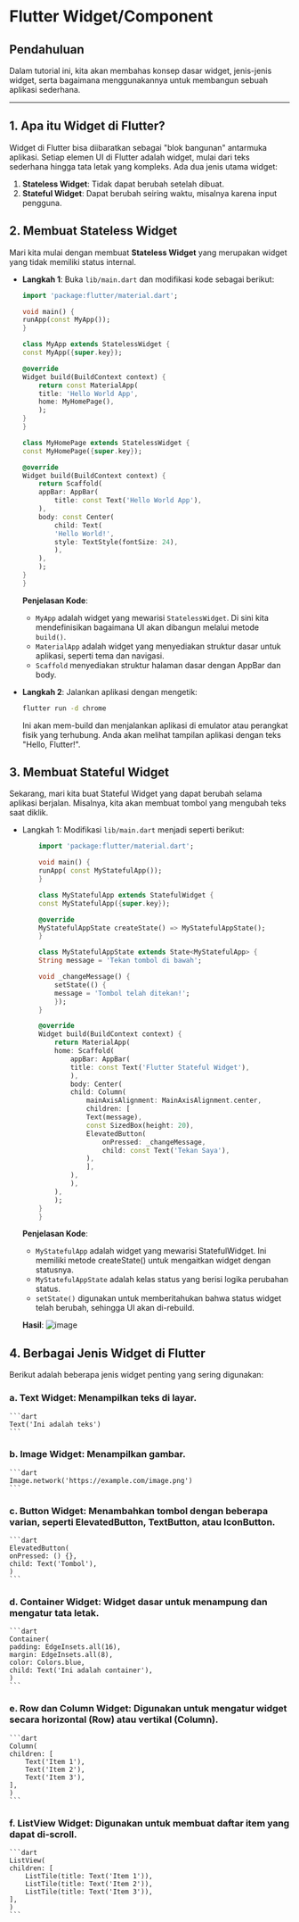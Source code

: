 # Flutter Widget/Component

## Pendahuluan
Dalam tutorial ini, kita akan membahas konsep dasar widget, jenis-jenis widget, serta bagaimana menggunakannya untuk membangun sebuah aplikasi sederhana.

---

## 1. Apa itu Widget di Flutter?
Widget di Flutter bisa diibaratkan sebagai "blok bangunan" antarmuka aplikasi. Setiap elemen UI di Flutter adalah widget, mulai dari teks sederhana hingga tata letak yang kompleks. Ada dua jenis utama widget:

1. **Stateless Widget**: Tidak dapat berubah setelah dibuat.
2. **Stateful Widget**: Dapat berubah seiring waktu, misalnya karena input pengguna.

## 2. Membuat Stateless Widget
Mari kita mulai dengan membuat **Stateless Widget** yang merupakan widget yang tidak memiliki status internal.

- **Langkah 1**: Buka `lib/main.dart` dan modifikasi kode sebagai berikut:
    ```dart
    import 'package:flutter/material.dart';

    void main() {
    runApp(const MyApp()); 
    }

    class MyApp extends StatelessWidget {
    const MyApp({super.key});

    @override
    Widget build(BuildContext context) {
        return const MaterialApp(
        title: 'Hello World App',
        home: MyHomePage(),
        );
    }
    }

    class MyHomePage extends StatelessWidget {
    const MyHomePage({super.key});

    @override
    Widget build(BuildContext context) {
        return Scaffold(
        appBar: AppBar(
            title: const Text('Hello World App'),
        ),
        body: const Center(
            child: Text(
            'Hello World!',
            style: TextStyle(fontSize: 24),
            ),
        ),
        );
    }
    }

    ```
    **Penjelasan Kode**:
    - `MyApp` adalah widget yang mewarisi `StatelessWidget`. Di sini kita mendefinisikan bagaimana UI akan dibangun melalui metode `build()`.
    - `MaterialApp` adalah widget yang menyediakan struktur dasar untuk aplikasi, seperti tema dan navigasi.
    - `Scaffold` menyediakan struktur halaman dasar dengan AppBar dan body.

- **Langkah 2**: Jalankan aplikasi dengan mengetik:
    ```bash
    flutter run -d chrome
    ```
    Ini akan mem-build dan menjalankan aplikasi di emulator atau perangkat fisik yang terhubung. Anda akan melihat tampilan aplikasi dengan teks "Hello, Flutter!".


## 3. Membuat Stateful Widget
Sekarang, mari kita buat Stateful Widget yang dapat berubah selama aplikasi berjalan. Misalnya, kita akan membuat tombol yang mengubah teks saat diklik.

- Langkah 1: Modifikasi `lib/main.dart` menjadi seperti berikut:
    ```dart
        import 'package:flutter/material.dart';

        void main() {
        runApp( const MyStatefulApp());
        }

        class MyStatefulApp extends StatefulWidget {
        const MyStatefulApp({super.key});

        @override
        MyStatefulAppState createState() => MyStatefulAppState();
        }

        class MyStatefulAppState extends State<MyStatefulApp> {
        String message = 'Tekan tombol di bawah';

        void _changeMessage() {
            setState(() {
            message = 'Tombol telah ditekan!';
            });
        }

        @override
        Widget build(BuildContext context) {
            return MaterialApp(
            home: Scaffold(
                appBar: AppBar(
                title: const Text('Flutter Stateful Widget'),
                ),
                body: Center(
                child: Column(
                    mainAxisAlignment: MainAxisAlignment.center,
                    children: [
                    Text(message),
                    const SizedBox(height: 20),
                    ElevatedButton(
                        onPressed: _changeMessage,
                        child: const Text('Tekan Saya'),
                    ),
                    ],
                ),
                ),
            ),
            );
        }
        }
    ```
    **Penjelasan Kode**:
    - `MyStatefulApp` adalah widget yang mewarisi StatefulWidget. Ini memiliki metode createState() untuk mengaitkan widget dengan statusnya.
    - `MyStatefulAppState` adalah kelas status yang berisi logika perubahan status.
    - `setState()` digunakan untuk memberitahukan bahwa status widget telah berubah, sehingga UI akan di-rebuild.

    **Hasil**:
    ![image](https://github.com/user-attachments/assets/6f4b9367-5faa-46bc-b43b-0da0b73b02a1)


## 4. Berbagai Jenis Widget di Flutter
Berikut adalah beberapa jenis widget penting yang sering digunakan:

### a. Text Widget: Menampilkan teks di layar.
    ```dart
    Text('Ini adalah teks')
    ```

### b. Image Widget: Menampilkan gambar.
    ```dart
    Image.network('https://example.com/image.png')
    ```

### c. Button Widget: Menambahkan tombol dengan beberapa varian, seperti ElevatedButton, TextButton, atau IconButton.
    ```dart
    ElevatedButton(
    onPressed: () {},
    child: Text('Tombol'),
    )
    ```

### d. Container Widget: Widget dasar untuk menampung dan mengatur tata letak.
    ```dart
    Container(
    padding: EdgeInsets.all(16),
    margin: EdgeInsets.all(8),
    color: Colors.blue,
    child: Text('Ini adalah container'),
    )
    ```

### e. Row dan Column Widget: Digunakan untuk mengatur widget secara horizontal (Row) atau vertikal (Column).
    ```dart
    Column(
    children: [
        Text('Item 1'),
        Text('Item 2'),
        Text('Item 3'),
    ],
    )
    ```

### f. ListView Widget: Digunakan untuk membuat daftar item yang dapat di-scroll.
    ```dart
    ListView(
    children: [
        ListTile(title: Text('Item 1')),
        ListTile(title: Text('Item 2')),
        ListTile(title: Text('Item 3')),
    ],
    )
    ```



